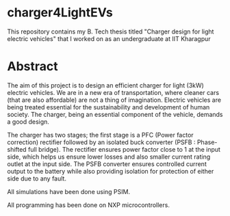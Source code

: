 # charger4LightEVs
This repository contains my B. Tech thesis titled "Charger design for light electric vehicles" that I worked on as an undergraduate at IIT Kharagpur

# Abstract
The aim of this project is to design an efficient charger for light (3kW) electric
vehicles. We are in a new era of transportation, where cleaner cars (that are also
affordable) are not a thing of imagination. Electric vehicles are being treated
essential for the sustainability and development of human society. The charger,
being an essential component of the vehicle, demands a good design.

The charger has two stages; the first stage is a PFC (Power factor correction) rectifier followed by an isolated buck converter (PSFB : Phase-shifted full bridge).
The rectifier ensures power factor close to 1 at the input side, which helps us
ensure lower losses and also smaller current rating outlet at the input side. The
PSFB converter ensures controlled current output to the battery while also providing isolation for protection of either side due to any fault.

All simulations have been done using PSIM.

All programming has been done on NXP microcontrollers.
